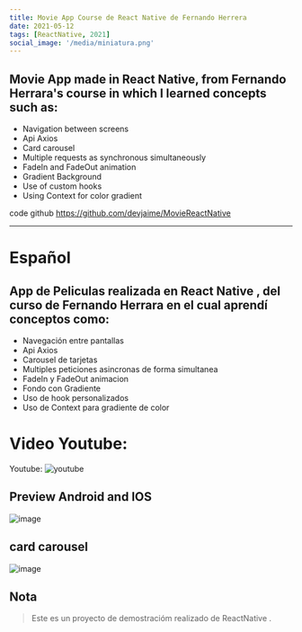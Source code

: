 ```yaml
---
title: Movie App Course de React Native de Fernando Herrera
date: 2021-05-12
tags: [ReactNative, 2021]
social_image: '/media/miniatura.png'
---
```


## Movie App made in React Native, from Fernando Herrara's course in which I learned concepts such as:
* Navigation between screens
* Api Axios
* Card carousel
* Multiple requests as synchronous simultaneously
* FadeIn and FadeOut animation
* Gradient Background
* Use of custom hooks
* Using Context for color gradient

code github https://github.com/devjaime/MovieReactNative

-----------------------------------------
# Español
## App de Peliculas realizada en React Native , del curso de Fernando Herrara en el cual aprendí conceptos como:
* Navegación entre pantallas
* Api Axios
* Carousel de tarjetas
* Multiples peticiones asincronas de forma simultanea
* FadeIn y FadeOut animacion
* Fondo con Gradiente
* Uso de hook personalizados
* Uso de Context para gradiente de color


# Video Youtube:

Youtube: ![youtube](https://www.youtube.com/watch?v=Bgb82cCue1g&t=3s)


## Preview Android and IOS

![image](/media/01-reactnativemovie.png)

## card carousel

![image](/media/02-reactnativemovie.gif)


## Nota

> Este es un proyecto de demostracióm realizado de ReactNative .
